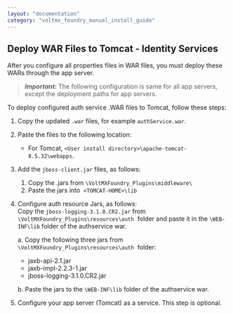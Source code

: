 ```yaml
---
layout: "documentation"
category: "voltmx_foundry_manual_install_guide"
---
```

                            

Deploy WAR Files to Tomcat - Identity Services
----------------------------------------------

After you configure all properties files in WAR files, you must deploy these WARs through the app server.

> **_Important:_** The following configuration is same for all app servers, except the deployment paths for app servers.

To deploy configured auth service .WAR files to Tomcat, follow these steps:

1.  Copy the updated `.war` files, for example `authService.war`.
2.  Paste the files to the following location:
    *   For Tomcat, `<User install directory>\apache-tomcat-8.5.32\webapps`.
3.  Add the `jboss-client.jar` files, as follows:
    1.  Copy the .jars from `\VoltMXFoundry_Plugins\middleware\`
    2.  Paste the jars into  `<TOMCAT-HOME>\lib`  
        
4.  Configure auth resource Jars, as follows:  
    Copy the `jboss-logging-3.1.0.CR2.jar` from `\VoltMXFoundry_Plugins\resources\auth`  folder and paste it in the `\WEB-INF\lib` folder of the authservice war.
    
    a.  Copy the following three jars from `\VoltMXFoundry_Plugins\resources\auth`  folder:
       
       *   jaxb-api-2.1.jar
       *   jaxb-impl-2.2.3-1.jar
       *   jboss-logging-3.1.0.CR2.jar
            
    
    b.  Paste the jars to the `\WEB-INF\lib` folder of the authservice war.
5.  Configure your app server (Tomcat) as a service. This step is optional.
